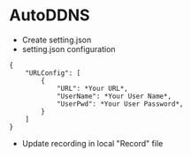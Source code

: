 # AutoDDNS
- Create setting.json
- setting.json configuration
```
{
    "URLConfig": [
        {
            "URL": *Your URL*,
            "UserName": *Your User Name*,
            "UserPwd": *Your User Password*,
        }
    ]
}
```
- Update recording in local "Record" file